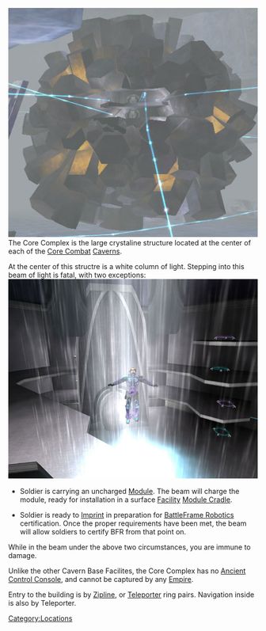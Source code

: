 ![](images/Core_Complex.jpg "fig:Core_Complex.jpg") The Core Complex is the
large crystaline structure located at the center of each of the [Core
Combat](Core_Combat "wikilink") [Caverns](Caverns "wikilink").

At the center of this structre is a white column of light. Stepping into
this beam of light is fatal, with two exceptions:
![](images/Core_Beam.jpg "fig:Core_Beam.jpg")

- Soldier is carrying an uncharged [Module](Modules "wikilink"). The
  beam will charge the module, ready for installation in a surface
  [Facility](Facility "wikilink") [Module
  Cradle](Module_Cradle "wikilink").

<!-- -->

- Soldier is ready to [Imprint](BFR_Imprint "wikilink") in preparation
  for [BattleFrame Robotics](BattleFrame_Robotics "wikilink")
  certification. Once the proper requirements have been met, the beam
  will allow soldiers to certify BFR from that point on.

While in the beam under the above two circumstances, you are immune to
damage.

Unlike the other Cavern Base Facilites, the Core Complex has no [Ancient
Control Console](Ancient_Control_Console "wikilink"), and cannot be
captured by any [Empire](Empire "wikilink").

Entry to the building is by [Zipline](Zipline "wikilink"), or
[Teleporter](Teleporter "wikilink") ring pairs. Navigation inside is
also by Teleporter.

[Category:Locations](Category:Locations "wikilink")
